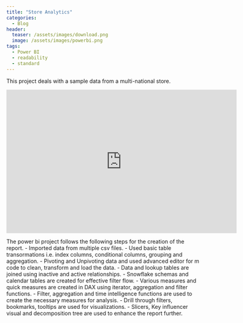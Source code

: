 ```yaml
---
title: "Store Analytics"
categories:
  - Blog
header:
  teaser: /assets/images/download.png
  image: /assets/images/powerbi.png
tags:
  - Power BI
  - readability
  - standard
---
```

This project deals with a sample data from a multi-national store.

<iframe width="600" height="373.5" src="https://app.powerbi.com/view?r=eyJrIjoiNGU0MWFjNzQtMWMzZS00MTQ5LTkwNDgtYTk5Y2NlMmZjMWZmIiwidCI6IjhhYjFmYjMzLTI2MWUtNDUyOC04ZjU0LTE5NGUzNWZmNzlmNSJ9" frameborder="0" allowFullScreen="true"></iframe>

The power bi project follows the following steps for the creation of the report.
	- Imported data from multiple csv files.
	- Used basic table transormations i.e. index columns, conditional columns, grouping and aggregation.
	- Pivoting and Unpivoting data and used advanced editor for m code to clean, transform and load the data.
	- Data and lookup tables are joined using inactive and active relationships.
	- Snowflake schemas and calendar tables are created for effective filter flow.
	- Various measures and quick measures are created in DAX using iterator, aggregation and filter functions.
	- Filter, aggregation and time intelligence functions are used to create the necessary measures for analysis.
	- Drill through filters, bookmarks, tooltips are used for visualizations.
	- Slicers, Key influencer visual and decomposition tree are used to enhance the report further.
	